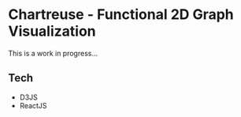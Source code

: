 # Chartreuse - Functional 2D Graph Visualization

This is a work in progress...

## Tech

- D3JS
- ReactJS